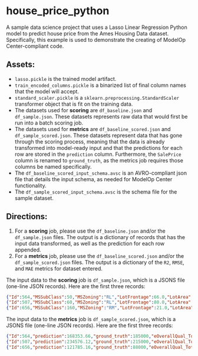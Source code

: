# house_price_python
A sample data science project that uses a Lasso Linear Regression Python model to predict house price from the Ames Housing Data dataset. Specifically, this example is used to demonstrate the creating of ModelOp Center-compliant code.

## Assets:
- `lasso.pickle` is the trained model artifact.
- `train_encoded_columns.pickle` is a binarized list of final column names that the model will accept.
- `standard_scaler.pickle` is a `sklearn.preprocessing.StandardScaler` transformer object that is fit on the training data.
- The datasets used for **scoring** are `df_baseline.json` and `df_sample.json`. These datasets represents raw data that would first be run into a batch scoring job.
- The datasets used for **metrics** are `df_baseline_scored.json` and `df_sample_scored.json`. These datasets represent data that has gone through the scoring process, meaning that the data is already transformed into model-ready input and that the predictions for each row are stored in the `prediction` column. Furthermore, the `SalePrice` column is renamed to `ground_truth`, as the metrics job requires those columns be named specifically.
- The `df_baseline_scored_input_schema.avsc` is an AVRO-compliant json file that details the input schema, as needed for ModelOp Center functionality.
- The `df_sample_scored_input_schema.avsc` is the schema file for the sample dataset.

## Directions:
1. For a **scoring** job, please use the `df_baseline.json` and/or the `df_sample.json` files. The output is a dictionary of records that has the input data transformed, as well as the prediction for each row appended.
2. For a **metrics** job, please use the `df_baseline_scored.json` and/or the `df_sample_scored.json` files. The output is a dictionary of the `R2`, `RMSE`, and `MAE` metrics for dataset entered.

The input data to the **scoring** job is `df_sample.json`, which is a JSONS file (one-line JSON records). Here are the first three records:
```json
{"Id":564,"MSSubClass":50,"MSZoning":"RL","LotFrontage":66.0,"LotArea":21780,"Street":"Pave","Alley":null,"LotShape":"Reg","LandContour":"Lvl","Utilities":"AllPub","LotConfig":"Inside","LandSlope":"Gtl","Neighborhood":"Edwards","Condition1":"Norm","Condition2":"Norm","BldgType":"1Fam","HouseStyle":"1.5Fin","OverallQual":6,"OverallCond":7,"YearBuilt":1918,"YearRemodAdd":1950,"RoofStyle":"Gable","RoofMatl":"CompShg","Exterior1st":"Wd Sdng","Exterior2nd":"Wd Sdng","MasVnrType":"None","MasVnrArea":0.0,"ExterQual":"TA","ExterCond":"TA","Foundation":"BrkTil","BsmtQual":"Gd","BsmtCond":"TA","BsmtExposure":"Mn","BsmtFinType1":"Unf","BsmtFinSF1":0,"BsmtFinType2":"Unf","BsmtFinSF2":0,"BsmtUnfSF":1163,"TotalBsmtSF":1163,"Heating":"GasA","HeatingQC":"Ex","CentralAir":"Y","Electrical":"SBrkr","1stFlrSF":1163,"2ndFlrSF":511,"LowQualFinSF":0,"GrLivArea":1674,"BsmtFullBath":0,"BsmtHalfBath":0,"FullBath":2,"HalfBath":0,"BedroomAbvGr":4,"KitchenAbvGr":1,"KitchenQual":"TA","TotRmsAbvGrd":8,"Functional":"Typ","Fireplaces":1,"FireplaceQu":"Gd","GarageType":"Detchd","GarageYrBlt":1955.0,"GarageFinish":"Fin","GarageCars":2,"GarageArea":396,"GarageQual":"TA","GarageCond":"TA","PavedDrive":"N","WoodDeckSF":72,"OpenPorchSF":36,"EnclosedPorch":0,"3SsnPorch":0,"ScreenPorch":144,"PoolArea":0,"PoolQC":null,"Fence":null,"MiscFeature":null,"MiscVal":0,"MoSold":7,"YrSold":2008,"SaleType":"WD","SaleCondition":"Normal","SalePrice":185000}
{"Id":507,"MSSubClass":60,"MSZoning":"RL","LotFrontage":80.0,"LotArea":9554,"Street":"Pave","Alley":null,"LotShape":"IR1","LandContour":"Lvl","Utilities":"AllPub","LotConfig":"Inside","LandSlope":"Gtl","Neighborhood":"SawyerW","Condition1":"Norm","Condition2":"Norm","BldgType":"1Fam","HouseStyle":"2Story","OverallQual":8,"OverallCond":5,"YearBuilt":1993,"YearRemodAdd":1994,"RoofStyle":"Gable","RoofMatl":"CompShg","Exterior1st":"VinylSd","Exterior2nd":"VinylSd","MasVnrType":"BrkFace","MasVnrArea":125.0,"ExterQual":"Gd","ExterCond":"TA","Foundation":"PConc","BsmtQual":"Gd","BsmtCond":"TA","BsmtExposure":"No","BsmtFinType1":"GLQ","BsmtFinSF1":380,"BsmtFinType2":"Unf","BsmtFinSF2":0,"BsmtUnfSF":397,"TotalBsmtSF":777,"Heating":"GasA","HeatingQC":"Ex","CentralAir":"Y","Electrical":"SBrkr","1stFlrSF":1065,"2ndFlrSF":846,"LowQualFinSF":0,"GrLivArea":1911,"BsmtFullBath":0,"BsmtHalfBath":0,"FullBath":2,"HalfBath":1,"BedroomAbvGr":3,"KitchenAbvGr":1,"KitchenQual":"Gd","TotRmsAbvGrd":8,"Functional":"Typ","Fireplaces":1,"FireplaceQu":"TA","GarageType":"Attchd","GarageYrBlt":1993.0,"GarageFinish":"RFn","GarageCars":2,"GarageArea":471,"GarageQual":"TA","GarageCond":"TA","PavedDrive":"Y","WoodDeckSF":182,"OpenPorchSF":81,"EnclosedPorch":0,"3SsnPorch":0,"ScreenPorch":0,"PoolArea":0,"PoolQC":null,"Fence":null,"MiscFeature":null,"MiscVal":0,"MoSold":9,"YrSold":2006,"SaleType":"WD","SaleCondition":"Normal","SalePrice":215000}
{"Id":656,"MSSubClass":160,"MSZoning":"RM","LotFrontage":21.0,"LotArea":1680,"Street":"Pave","Alley":null,"LotShape":"Reg","LandContour":"Lvl","Utilities":"AllPub","LotConfig":"Inside","LandSlope":"Gtl","Neighborhood":"BrDale","Condition1":"Norm","Condition2":"Norm","BldgType":"Twnhs","HouseStyle":"2Story","OverallQual":6,"OverallCond":5,"YearBuilt":1971,"YearRemodAdd":1971,"RoofStyle":"Gable","RoofMatl":"CompShg","Exterior1st":"HdBoard","Exterior2nd":"ImStucc","MasVnrType":"BrkFace","MasVnrArea":381.0,"ExterQual":"TA","ExterCond":"TA","Foundation":"CBlock","BsmtQual":"TA","BsmtCond":"TA","BsmtExposure":"No","BsmtFinType1":"Unf","BsmtFinSF1":0,"BsmtFinType2":"Unf","BsmtFinSF2":0,"BsmtUnfSF":525,"TotalBsmtSF":525,"Heating":"GasA","HeatingQC":"TA","CentralAir":"Y","Electrical":"SBrkr","1stFlrSF":525,"2ndFlrSF":567,"LowQualFinSF":0,"GrLivArea":1092,"BsmtFullBath":0,"BsmtHalfBath":0,"FullBath":1,"HalfBath":1,"BedroomAbvGr":3,"KitchenAbvGr":1,"KitchenQual":"TA","TotRmsAbvGrd":6,"Functional":"Typ","Fireplaces":0,"FireplaceQu":null,"GarageType":"Detchd","GarageYrBlt":1971.0,"GarageFinish":"Unf","GarageCars":1,"GarageArea":264,"GarageQual":"TA","GarageCond":"TA","PavedDrive":"Y","WoodDeckSF":0,"OpenPorchSF":0,"EnclosedPorch":0,"3SsnPorch":0,"ScreenPorch":0,"PoolArea":0,"PoolQC":null,"Fence":null,"MiscFeature":null,"MiscVal":0,"MoSold":3,"YrSold":2010,"SaleType":"WD","SaleCondition":"Family","SalePrice":88000}
```

The input data to the **metrics** job is `df_sample_scored.json`, which is a JSONS file (one-line JSON records). Here are the first three records:
```json
{"Id":564,"prediction":168353.66,"ground_truth":185000,"eOverallQual_TotalSF":17022,"OverallQual":6,"eTotalSF":2837,"GrLivArea":1674,"ExterQual":2,"KitchenQual":2,"GarageCars":2,"eTotalBathrooms":2.0,"BsmtQual":3,"GarageArea":396,"TotalBsmtSF":1163,"GarageFinish":3,"YearBuilt":1918,"eHasGarage":true,"TotRmsAbvGrd":8,"eHasRemodeling":true,"FireplaceQu":4,"MasVnrArea":0.0,"eHasFireplace":true,"eHasBsmt":true}
{"Id":507,"prediction":234576.12,"ground_truth":215000,"eOverallQual_TotalSF":21504,"OverallQual":8,"eTotalSF":2688,"GrLivArea":1911,"ExterQual":3,"KitchenQual":3,"GarageCars":2,"eTotalBathrooms":2.5,"BsmtQual":3,"GarageArea":471,"TotalBsmtSF":777,"GarageFinish":2,"YearBuilt":1993,"eHasGarage":true,"TotRmsAbvGrd":8,"eHasRemodeling":true,"FireplaceQu":3,"MasVnrArea":125.0,"eHasFireplace":true,"eHasBsmt":true}
{"Id":656,"prediction":121785.16,"ground_truth":88000,"eOverallQual_TotalSF":9702,"OverallQual":6,"eTotalSF":1617,"GrLivArea":1092,"ExterQual":2,"KitchenQual":2,"GarageCars":1,"eTotalBathrooms":1.5,"BsmtQual":2,"GarageArea":264,"TotalBsmtSF":525,"GarageFinish":1,"YearBuilt":1971,"eHasGarage":true,"TotRmsAbvGrd":6,"eHasRemodeling":false,"FireplaceQu":0,"MasVnrArea":381.0,"eHasFireplace":false,"eHasBsmt":true}
```
